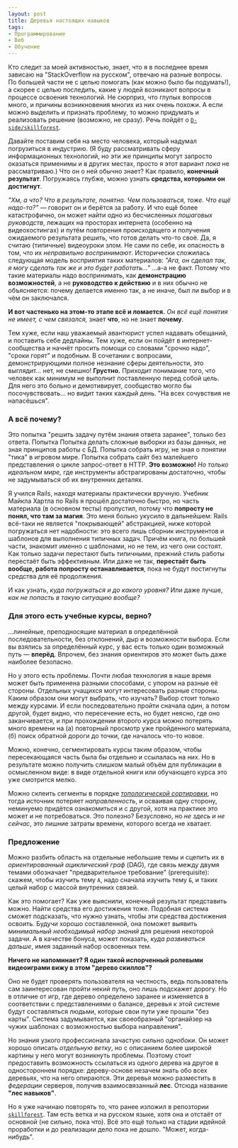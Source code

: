 ```yaml
---
layout: post
title: Деревья настоящих навыков
tags:
- Программирование
- Веб
- Обучение
---
```


Кто следит за моей активностью, знает, что я в последнее время зависаю на "StackOverflow на русском", отвечаю на разные вопросы. По большей части не с целью помогать (как можно было бы подумать!), а скорее с целью последить, какие у людей возникают вопросы в процессе освоения технологий. Не сюрприз, что глупых вопросов много, и причины возникновения многих из них очень похожи. А если можно выделить и признать проблему, то можно придумать и реализовать решение (возможно, не сразу). Речь пойдёт о [`D-side/skillforest`][1].

Давайте поставим себя на место человека, который надумал погрузиться в индустрию. (Я буду рассматривать сферу информационных технологий, но эти же принципы могут запросто оказаться применимы и в других местах, просто я этот вариант *пока* не рассматриваю.) Что он о ней обычно знает? Как правило, **конечный результат**. Погружаясь глубже, можно узнать **средства, которыми он достигнут**.

*"Хм, а что? Что в результате, понятно. Чем пользоваться, тоже. Что ещё надо-то?"* &mdash; говорит он и берётся за работу. И что ещё более катастрофично, он может найти одно из бесчисленных *пошаговых руководств*, лежащих на просторах интернета (особенно на видеохостингах) и путём повторения происходящего и получения ожидаемого результата решить, что готов делать что-то своё. Да, я считаю (типичные) видеоуроки злом. Не сами по себе, их опасность в том, что их *неправильно воспринимают*. Исторически сложилась следующая модель восприятия таких материалов: *"Ага, он сделал так, я могу сделать так же и это будет работать..."* ...а-а не факт. Потому что такие материалы надо воспринимать, как **демонстрацию возможностей**, а не **руководство к действию** и в них обычно не объясняется: почему делается именно так, а не иначе, был ли выбор и в чём он заключался.

**И вот частенько на этом-то этапе всё и ломается.** *Он всё ещё понятия не имеет, с чем связался,* знает **что**, но не знает **почему**.

Тем хуже, если наш уважаемый авантюрист успел надавать обещаний, и поставить себе дедлайны. Тем хуже, если он пойдёт в интернет-сообщества и начнёт просить помощи со словами "срочно надо", "сроки горят" и подобным. В сочетании с вопросами, демонстрирующими полное незнание сферы деятельности, это выглядит... нет, не смешно! **Грустно.** Приходит понимание того, что человек как минимум не выполнит поставленную перед собой цель. Для него это больно и демотивирует, сообщество могло бы посочувствовать... но видит таких каждый день. "На всех сочувствия не напасёшься".

### А всё почему?

Это попытка "решить задачу путём знания ответа заранее", только без ответа. Попытка  Попытка делать сложные выборки из базы данных, не зная принципов работы с БД. Попытка собрать игру, не зная о понятии "тика" в игровом мире. Попытка собрать сайт без малейшего представления о цикле запрос-ответ в HTTP. **Это возможно!** *Но только идеальном мире,* где инструменты абстрагированы достаточно, чтобы не задумываться об их внутренних деталях.

Я учился Rails, находя материалы практически вручную. Учебник Майкла Хартла по Rails я прошёл достаточно быстро, но часть материала (в основном тесты) пропустил, потому что **попросту не понял, что там за магия**. Это меня больно укусило в дальнейшем: Rails всё-таки не является "покрывающей" абстракцией, ниже которой погружаться нет надобности: это всего лишь сборник инструментов и шаблонов для выполнения типичных задач. Причём книга, по большей части, знакомит именно с шаблонами, но не тем, из чего они состоят. Как только задачи перестают быть типичными, прежний стиль работы перестаёт быть эффективным. Или даже не так, **перестаёт быть вообще, работа попросту останавливается**, пока не будут постигнуты средства для её продолжения.

И как узнать, *куда погружаться и до какого уровня?* Или даже лучше, *как не попасть в такую ситуацию вообще?*

### Для этого есть учебные курсы, верно?

...линейные, преподносящие материал в определённой последовательности, без отклонений, дыр и возможности выбора. Если вы взялись за определённый курс, у вас есть только один возможный путь &mdash; **вперёд**. Впрочем, без знания ориентиров это может быть даже наиболее безопасно.

Но у этого есть проблемы. Почти любая технология в наше время может быть применена разными способами, с упором на разные её стороны. Отдельных учащихся могут интересовать разные стороны. Каким образом они могут выбрать, что изучать? Выбор стоит только между курсами. И если последовательно пройти сначала один, а потом другой, будет видно, что пересечение есть, но будет неясно, где оно  заканчивается, и при прохождении второго курса можно потерять много времени на (а) повторный просмотр уже пройденного материала, (б) поиск обратной дороги до точки, где началось что-то новое.

Можно, конечно, сегментировать курсы таким образом, чтобы пересекающаяся часть была бы отдельно и ссылалась на них. Но в результате можно получить слишком малый объём для публикации в осмысленном виде: в виде отдельной книги или обучающего курса это уже смотрится мелко.

Можно склеить сегменты в порядке [*топологической сортировки*](https://ru.wikipedia.org/wiki/%D0%A2%D0%BE%D0%BF%D0%BE%D0%BB%D0%BE%D0%B3%D0%B8%D1%87%D0%B5%D1%81%D0%BA%D0%B0%D1%8F_%D1%81%D0%BE%D1%80%D1%82%D0%B8%D1%80%D0%BE%D0%B2%D0%BA%D0%B0), но тогда источник потеряет *направленность*, и осваивая одну сторону, неминуемо придётся ознакомиться и с другой, хотя на практике это может и не потребоваться. Это полезно? Безусловно, но *не здесь и  не сейчас*, это лишние затраты времени, которого всегда не хватает.

### Предложение

Можно разбить область на отдельные небольшие темы и сцепить их в *ориентированный ациклический граф* (DAG), где связь между двумя темами обозначает "предварительное требование" (prerequisite): скажем, чтобы изучить тему `А`, надо сначала изучить тему `Б`, и таких целый набор с массой внутренних связей.

Как это помогает? Как уже выяснили, конечный результат представить можно. Найти средства его достижения тоже. Подобная система сможет подсказать, что нужно узнать, чтобы эти средства достижения освоить. Будучи хорошо составленной, она поможет выявить *минимальный необходимый набор знаний* для решения некоторой задачи. А в качестве бонуса, может показать, *куда развиваться дальше*, имея заданный набор освоенных тем.

**Ничего не напоминает? Я один такой испорченный ролевыми видеоиграми вижу в этом "дерево скиллов"?**

Оно не будет проверять пользователя на честность, ведь пользователь сам заинтересован пройти некий путь, оно лишь подскажет дорогу. Но в отличие от игр, где дерево определено заранее и изменяется в соответствии с представлениями о балансе, деревья к этой системе будут составляться людьми, которые свои пути уже прошли "без карты". Система задумывается, как своеобразный "органайзер на чужих шаблонах с возможностью выбора направления".

Но знания узкого профессионала зачастую сильно *однобоки*. Он может хорошо описать *отдельную ветку*, но с описанием более широкой картины у него могут возникнуть проблемы. Поэтому стоит предоставить возможность ссылаться из одного дерева на другое в одностороннем порядке: дереву-основе незачем знать обо всех деревьях, что на него опираются. Эти деревья можно разместить в *федерации* серверов, получив взаимосвязанный **лес**. Отсюда название **"лес навыков"**.

Но я уже начинаю повторять то, что ранее изложил в репозтории [`skillforest`][1]. Там есть ветка и на русском языке, хотя она и отстаёт от основной (не сильно, пока что). Всё это ещё только на стадии идейной проработки и до реализации дело пока не дошло. "Может, когда-нибудь".

  [1]: https://github.com/D-side/skillforest
